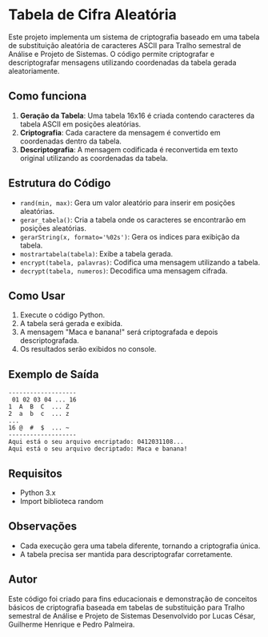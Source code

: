 # Tabela de Cifra Aleatória

Este projeto implementa um sistema de criptografia baseado em uma tabela de substituição aleatória de caracteres ASCII para Tralho semestral de Análise e Projeto de Sistemas. O código permite criptografar e descriptografar mensagens utilizando coordenadas da tabela gerada aleatoriamente.

## Como funciona

1. **Geração da Tabela**: Uma tabela 16x16 é criada contendo caracteres da tabela ASCII em posições aleatórias.
2. **Criptografia**: Cada caractere da mensagem é convertido em coordenadas dentro da tabela.
3. **Descriptografia**: A mensagem codificada é reconvertida em texto original utilizando as coordenadas da tabela.

## Estrutura do Código

- `rand(min, max)`: Gera um valor aleatório para inserir em posições aleatórias.
- `gerar_tabela()`: Cria a tabela onde os caracteres se encontrarão em posições aleatórias.
- `gerarString(x, formato='%02s')`: Gera os indices para exibição da tabela.
- `mostrartabela(tabela)`: Exibe a tabela gerada.
- `encrypt(tabela, palavras)`: Codifica uma mensagem utilizando a tabela.
- `decrypt(tabela, numeros)`: Decodifica uma mensagem cifrada.

## Como Usar

1. Execute o código Python.
2. A tabela será gerada e exibida.
3. A mensagem "Maca e banana!" será criptografada e depois descriptografada.
4. Os resultados serão exibidos no console.

## Exemplo de Saída
```
-------------------
 01 02 03 04 ... 16
1  A  B  C  ... Z
2  a  b  c  ... z
...
16 @  #  $  ... ~
-------------------
Aqui está o seu arquivo encriptado: 0412031108...
Aqui está o seu arquivo decriptado: Maca e banana!
```

## Requisitos
- Python 3.x
- Import biblioteca random

## Observações
- Cada execução gera uma tabela diferente, tornando a criptografia única.
- A tabela precisa ser mantida para descriptografar corretamente.

## Autor
Este código foi criado para fins educacionais e demonstração de conceitos básicos de criptografia baseada em tabelas de substituição para Tralho semestral de Análise e Projeto de Sistemas Desenvolvido por Lucas César, Guilherme Henrique e Pedro Palmeira.

